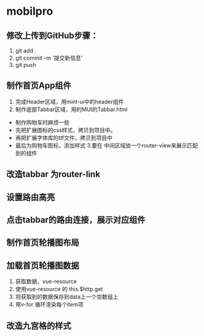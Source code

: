 # mobilpro
## 修改上传到GitHub步骤：
1. git add .
2. git commit -m '提交新信息'
3. git.push

## 制作首页App组件
1. 完成Header区域，用mint-ui中的header组件
2. 制作底部Tabbar区域，用的MUI的Tabbar.html
+ 制作购物车时麻烦一些
+ 先把扩展图标的css样式，拷贝到项目中。
+ 再把扩展字体库的ttf文件，拷贝到项目中
+ 最后为购物车图标，添加样式
3.要在 中间区域放一个router-view来展示匹配到的组件
## 改造tabbar 为router-link
## 设置路由高亮
## 点击tabbar的路由连接，展示对应组件
## 制作首页轮播图布局
## 加载首页轮播图数据
1. 获取数据，vue-resource
2. 使用vue-resource 的 this.$http.get
3. 将获取到的数据保存到data上一个空数组上
4. 用v-for 循环渲染每个item项

## 改造九宫格的样式
